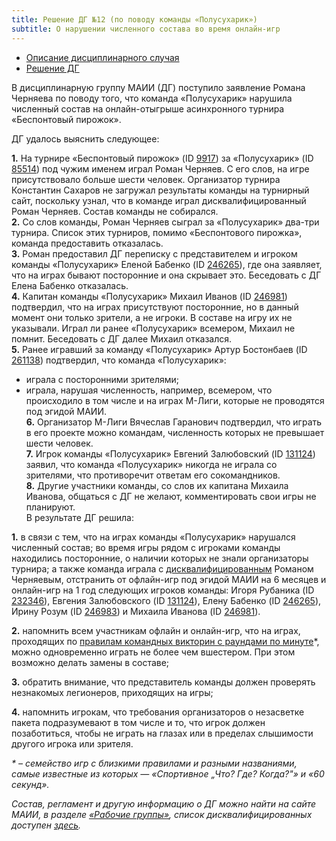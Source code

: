 ```yaml
---
title: Решение ДГ №12 (по поводу команды «Полусухарик»)
subtitle: О нарушении численного состава во время онлайн-игр
---
```

- [Описание дисциплинарного случая](#description)
- [Решение ДГ](#judgement)

<a name="description"></a>В дисциплинарную группу МАИИ (ДГ) поступило заявление Романа Черняева по поводу того, что команда «Полусухарик» нарушила численный состав на онлайн-отыгрыше асинхронного турнира «Беспонтовый пирожок».

ДГ удалось выяснить следующее:

**1.** На турнире «Беспонтовый пирожок» (ID [9917](https://rating.chgk.info/tournament/9917)) за «Полусухарик» (ID [85514](https://rating.chgk.info/teams/85514)) под чужим именем играл Роман Черняев. С его слов, на игре присутствовало больше шести человек. Организатор турнира Константин Сахаров не загружал результаты команды на турнирный сайт, поскольку узнал, что в команде играл дисквалифицированный Роман Черняев. Состав команды не собирался.<br>
**2.** Со слов команды, Роман Черняев сыграл за «Полусухарик» два-три турнира. Список этих турниров, помимо «Беспонтового пирожка», команда предоставить отказалась.<br>
**3.** Роман предоставил ДГ переписку с представителем и игроком команды «Полусухарик» Еленой Бабенко (ID [246265](https://rating.chgk.info/player/246265)), где она заявляет, что на играх бывают посторонние и она скрывает это. Беседовать с ДГ Елена Бабенко отказалась.<br>
**4.** Капитан команды «Полусухарик» Михаил Иванов (ID [246981](https://rating.chgk.info/player/246981)) подтвердил, что на играх присутствуют посторонние, но в данный момент они только зрители, а не игроки. В составе на игру их не указывали. Играл ли ранее «Полусухарик» всемером, Михаил не помнит. Беседовать с ДГ далее Михаил отказался.<br>
**5.** Ранее игравший за команду «Полусухарик» Артур Бостонбаев (ID [261138](https://rating.chgk.info/player/261138)) подтвердил, что команда «Полусухарик»:
- играла с посторонними зрителями;
- играла, нарушая численность, например, всемером, что происходило в том числе и на играх М-Лиги, которые не проводятся под эгидой МАИИ.<br>
**6.** Организатор М-Лиги Вячеслав Гаранович подтвердил, что играть в его проекте можно командам, численность которых не превышает шести человек.<br>
**7.** Игрок команды «Полусухарик» Евгений Залюбовский (ID [131124](https://rating.chgk.info/player/131124)) заявил, что команда «Полусухарик» никогда не играла со зрителями, что противоречит ответам его сокомандников.<br>
**8.** Другие участники команды, со слов их капитана Михаила Иванова, общаться с ДГ не желают, комментировать свои игры не планируют.<br>
<a name="judgement"></a>В результате ДГ решила:<br>

**1.** в связи с тем, что на играх команды «Полусухарик» нарушался численный состав; во время игры рядом с игроками команды находились посторонние, о наличии которых не знали организаторы турнира; а также команда играла с [дисквалифицированным](https://www.maii.li/docs/2023-04-06-reshenie-dg-9-(po-povodu-bessrochnoj-diskvalifikacii-romana-chernyaeva)/) Романом Черняевым, отстранить от офлайн-игр под эгидой МАИИ на 6 месяцев и онлайн-игр на 1 год следующих игроков команды: Игоря Рубаника (ID [232346](https://rating.chgk.info/player/232346)), Евгения Залюбовского (ID [131124](https://rating.chgk.info/player/131124)), Елену Бабенко (ID [246265](https://rating.chgk.info/player/246265)), Ирину Розум (ID [246983](https://rating.chgk.info/player/246983)) и Михаила Иванова (ID [246981](https://rating.chgk.info/player/246981)).<br>

**2.** напомнить всем участникам офлайн и онлайн-игр, что на играх, проходящих по [правилам командных викторин с раундами по минуте](https://www.maii.li/p/rules)\*, можно одновременно играть не более чем вшестером. При этом возможно делать замены в составе;<br>

**3.** обратить внимание, что представитель команды должен проверять незнакомых легионеров, приходящих на игры;<br>

**4.** напомнить игрокам, что требования организаторов о незасветке пакета подразумевают в том числе и то, что игрок должен позаботиться, чтобы не играть на глазах или в пределах слышимости другого игрока или зрителя.<br>

*\* – семейство игр с близкими правилами и разными названиями, самые известные из которых — «Спортивное „Что? Где? Когда?"» и «60 секунд».*

*Состав, регламент и другую информацию о ДГ можно найти на сайте МАИИ, в разделе [«Рабочие группы»](https://www.maii.li/p/who#dg), список дисквалифицированных доступен [здесь](https://www.maii.li/p/disqual).*